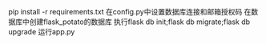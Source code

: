 pip install -r requirements.txt
在config.py中设置数据库连接和邮箱授权码
在数据库中创建flask_potato的数据库
执行flask db init;flask db migrate;flask db upgrade
运行app.py